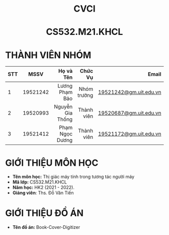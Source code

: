 <h1 align="center"><b>CVCI</b></h>
<h1 align="center"><b>CS532.M21.KHCL</b></h>

# THÀNH VIÊN NHÓM
| STT    | MSSV          | Họ và Tên              |Chức Vụ    | Email                   |
| ------ |:-------------:| ----------------------:|----------:|-------------------------:
| 1      | 19521242      | Lương Phạm Bảo         |Nhóm trưởng |19521242@gm.uit.edu.vn   |
| 2      | 19520993      | Nguyễn Gia Thống       |Thành viên  |19520687@gm.uit.edu.vn   |
| 3      | 19521412      | Phạm Ngọc Dương        |Thành viên  |19521172@gm.uit.edu.vn   |

# GIỚI THIỆU MÔN HỌC
* **Tên môn học:** Thị giác máy tính trong tương tác người máy
* **Mã lớp:** CS532.M21.KHCL
* **Năm học:** HK2 (2021 - 2022).
* **Giảng viên**: Ths. Đỗ Văn Tiến

# GIỚI THIỆU ĐỒ ÁN
* **Tên đồ án:** Book-Cover-Digitizer
